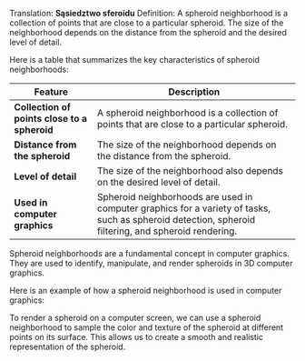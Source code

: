 Translation: **Sąsiedztwo sferoidu**
Definition: 
A spheroid neighborhood is a collection of points that are close to a particular spheroid. The size of the neighborhood depends on the distance from the spheroid and the desired level of detail.

Here is a table that summarizes the key characteristics of spheroid neighborhoods:

|Feature|Description|
|---|---|
|**Collection of points close to a spheroid** |A spheroid neighborhood is a collection of points that are close to a particular spheroid.|
|**Distance from the spheroid** |The size of the neighborhood depends on the distance from the spheroid.|
|**Level of detail** |The size of the neighborhood also depends on the desired level of detail.|
|**Used in computer graphics** |Spheroid neighborhoods are used in computer graphics for a variety of tasks, such as spheroid detection, spheroid filtering, and spheroid rendering.|

Spheroid neighborhoods are a fundamental concept in computer graphics. They are used to identify, manipulate, and render spheroids in 3D computer graphics.

Here is an example of how a spheroid neighborhood is used in computer graphics:

To render a spheroid on a computer screen, we can use a spheroid neighborhood to sample the color and texture of the spheroid at different points on its surface. This allows us to create a smooth and realistic representation of the spheroid.